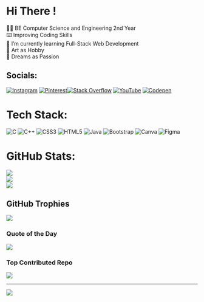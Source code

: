 # Hi There !
👨‍🎓 BE Computer Science and Engineering 2nd Year<br>⌨️ Improving Coding Skills<br>🌱 I’m currently learning Full-Stack Web Development<br>🎨 Art as Hobby<br>💭 Dreams as Passion<br>


## Socials:
[![Instagram](https://img.shields.io/badge/Instagram-%23E4405F.svg?logo=Instagram&logoColor=white)](https://instagram.com/navin_2k4) [![Pinterest](https://img.shields.io/badge/Pinterest-%23E60023.svg?logo=Pinterest&logoColor=white)](https://pinterest.com/navin2k4)[![Stack Overflow](https://img.shields.io/badge/-Stackoverflow-FE7A16?logo=stack-overflow&logoColor=white)](https://stackoverflow.com/users/20246789) [![YouTube](https://img.shields.io/badge/YouTube-%23FF0000.svg?logo=YouTube&logoColor=white)](https://youtube.com/@navin_2k4) [![Codepen](https://img.shields.io/badge/Codepen-000000?style=for-the-badge&logo=codepen&logoColor=white)](https://codepen.io/@Navin-Kumaran) 

# Tech Stack:
![C](https://img.shields.io/badge/c-%2300599C.svg?style=flat&logo=c&logoColor=white) ![C++](https://img.shields.io/badge/c++-%2300599C.svg?style=flat&logo=c%2B%2B&logoColor=white) ![CSS3](https://img.shields.io/badge/css3-%231572B6.svg?style=flat&logo=css3&logoColor=white) ![HTML5](https://img.shields.io/badge/html5-%23E34F26.svg?style=flat&logo=html5&logoColor=white) ![Java](https://img.shields.io/badge/java-%23ED8B00.svg?style=flat&logo=java&logoColor=white) ![Bootstrap](https://img.shields.io/badge/bootstrap-%23563D7C.svg?style=flat&logo=bootstrap&logoColor=white) ![Canva](https://img.shields.io/badge/Canva-%2300C4CC.svg?style=flat&logo=Canva&logoColor=white) 	![Figma](https://img.shields.io/badge/figma-%23F24E1E.svg?style=flat&logo=figma&logoColor=white)
# GitHub Stats:
![](https://github-readme-stats.vercel.app/api?username=Navin2k4&theme=dark&hide_border=true&include_all_commits=false&count_private=false)<br/>
![](https://github-readme-streak-stats.herokuapp.com/?user=Navin2k4&theme=dark&hide_border=true)<br/>
![](https://github-readme-stats.vercel.app/api/top-langs/?username=Navin2k4&theme=dark&hide_border=true&include_all_commits=false&count_private=false&layout=compact)

## GitHub Trophies
![](https://github-profile-trophy.vercel.app/?username=Navin2k4&theme=dark&no-frame=true&no-bg=true&margin-w=4)

### Quote of the Day
![](https://quotes-github-readme.vercel.app/api?type=horizontal&theme=tokyonight)

### Top Contributed Repo
![](https://github-contributor-stats.vercel.app/api?username=Navin2k4&limit=5&theme=dark&combine_all_yearly_contributions=true)

---
[![](https://visitcount.itsvg.in/api?id=Navin2k4&icon=2&color=0)](https://visitcount.itsvg.in)

<!-- Proudly created with GPRM ( https://gprm.itsvg.in ) -->
